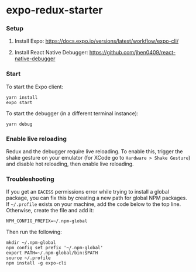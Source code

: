 # expo-redux-starter
### Setup

1. Install Expo:
https://docs.expo.io/versions/latest/workflow/expo-cli/

2. Install React Native Debugger:
https://github.com/jhen0409/react-native-debugger

### Start
To start the Expo client:
```
yarn install
expo start
```
To start the debugger (in a different terminal instance):
```
yarn debug
```

### Enable live reloading
Redux and the debugger require live reloading. To enable this, trigger the shake gesture on your emulator (for XCode go to `Hardware > Shake Gesture`) and disable hot reloading, then enable live reloading.

### Troubleshooting
If you get an `EACESS` permissions error while trying to install a global package, you can fix this by creating a new path for global NPM packages. If `~/.profile` exists on your machine, add the code below to the top line. Otherwise, create the file and add it:
```
NPM_CONFIG_PREFIX=~/.npm-global
```
Then run the following:
```
mkdir ~/.npm-global
npm config set prefix '~/.npm-global'
export PATH=~/.npm-global/bin:$PATH
source ~/.profile
npm install -g expo-cli
```
